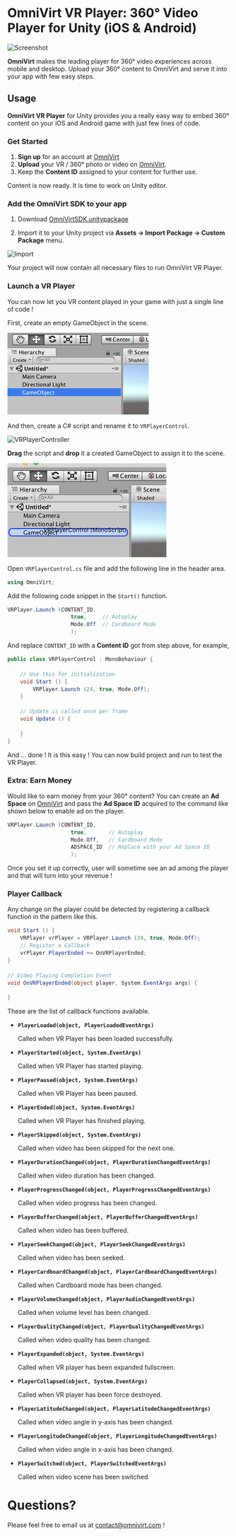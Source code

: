 # OmniVirt VR Player: 360° Video Player for Unity (iOS & Android)

![Screenshot](https://github.com/OmniVirt/OmniVirtVRPlayer-Unity-Example/raw/master/Screenshots/screenshot.jpg)

**OmniVirt** makes the leading player for 360° video experiences across mobile and desktop. Upload your 360° content to OmniVirt and serve it into your app with few easy steps.

## Usage

**OmniVirt VR Player** for Unity provides you a really easy way to embed 360° content on your iOS and Android game with just few lines of code.

### Get Started

1. **Sign up** for an account at [OmniVirt](www.omnivirt.com)
2. **Upload** your VR / 360° photo or video on [OmniVirt](https://www.omnivirt.com/).
3. Keep the **Content ID** assigned to your content for further use.

Content is now ready. It is time to work on Unity editor.

### Add the OmniVirt SDK to your app

1) Download [OmniVirtSDK.unitypackage](https://github.com/OmniVirt/OmniVirtVRPlayer-Unity-Example/raw/master/OmniVirtSDK.unitypackage)

2) Import it to your Unity project via **Assets -> Import Package -> Custom Package** menu.

![Import](https://github.com/OmniVirt/OmniVirtVRPlayer-Unity-Example/raw/master/Screenshots/importpackage.jpg)

Your project will now contain all necessary files to run OmniVirt VR Player.

### Launch a VR Player

You can now let you VR content played in your game with just a single line of code !

First, create an empty GameObject in the scene.

![GameObject](https://github.com/OmniVirt/OmniVirtVRPlayer-Unity-Example/raw/master/Screenshots/emptygameobject.jpg)

And then, create a C# script and rename it to `VRPlayerControl`.

![VRPlayerController](https://github.com/OmniVirt/OmniVirtVRPlayer-Unity-Example/raw/master/Screenshots/newcsscript.jpg)

**Drag** the script and **drop** it a created GameObject to assign it to the scene.

![DragDropScript](https://github.com/OmniVirt/OmniVirtVRPlayer-Unity-Example/raw/master/Screenshots/dragdropscript.jpg)

Open `VRPlayerControl.cs` file and add the following line in the header area.

```csharp
using OmniVirt;
```

Add the following code snippet in the `Start()` function.

```csharp
VRPlayer.Launch (CONTENT_ID,
                    true,     // Autoplay
                    Mode.Off  // Cardboard Mode
                    );
```

And replace `CONTENT_ID` with a **Content ID** got from step above, for example,

```csharp
public class VRPlayerControl : MonoBehaviour {

	// Use this for initialization
	void Start () {
		VRPlayer.Launch (24, true, Mode.Off);
	}
	
	// Update is called once per frame
	void Update () {
		
	}
}
```

And ... done ! It is this easy ! You can now build project and run to test the VR Player.

### Extra: Earn Money

Would like to earn money from your 360° content? You can create an **Ad Space** on [OmniVirt](www.omnivirt.com) and pass the **Ad Space ID** acquired to the command like shown below to enable ad on the player.

```csharp
VRPlayer.Launch (CONTENT_ID,
                    true,       // Autoplay
                    Mode.Off,   // Cardboard Mode
                    ADSPACE_ID  // Replace with your Ad Space ID
                    );
```

Once you set it up correctly, user will sometime see an ad among the player and that will turn into your revenue !

### Player Callback

Any change on the player could be detected by registering a callback function in the pattern like this.

```csharp
void Start () {
    VRPlayer vrPlayer = VRPlayer.Launch (24, true, Mode.Off);
    // Register a Callback
    vrPlayer.PlayerEnded += OnVRPlayerEnded;
}

// Video Playing Completion Event
void OnVRPlayerEnded(object player, System.EventArgs args) {

}
```

These are the list of callback functions available.

- **`PlayerLoaded(object, PlayerLoadedEventArgs)`**

  Called when VR Player has been loaded successfully.

- **`PlayerStarted(object, System.EventArgs)`**

  Called when VR Player has started playing.

- **`PlayerPaused(object, System.EventArgs)`**

  Called when VR Player has been paused.

- **`PlayerEnded(object, System.EventArgs)`**

  Called when VR Player has finished playing.

- **`PlayerSkipped(object, System.EventArgs)`**

  Called when video has been skipped for the next one.

- **`PlayerDurationChanged(object, PlayerDurationChangedEventArgs)`**

  Called when video duration has been changed.

- **`PlayerProgressChanged(object, PlayerProgressChangedEventArgs)`**

  Called when video progress has been changed.

- **`PlayerBufferChanged(object, PlayerBufferChangedEventArgs)`**

  Called when video has been buffered.

- **`PlayerSeekChanged(object, PlayerSeekChangedEventArgs)`**

  Called when video has been seeked.

- **`PlayerCardboardChanged(object, PlayerCardboardChangedEventArgs)`**

  Called when Cardboard mode has been changed.

- **`PlayerVolumeChanged(object, PlayerAudioChangedEventArgs)`**

  Called when volume level has been changed.

- **`PlayerQualityChanged(object, PlayerQualityChangedEventArgs)`**

  Called when video quality has been changed.

- **`PlayerExpanded(object, System.EventArgs)`**

  Called when VR player has been expanded fullscreen.

- **`PlayerCollapsed(object, System.EventArgs)`**

  Called when VR player has been force destroyed.

- **`PlayerLatitudeChanged(object, PlayerLatitudeChangedEventArgs)`**

  Called when video angle in y-axis has been changed.

- **`PlayerLongitudeChanged(object, PlayerLongitudeChangedEventArgs)`**

  Called when video angle in x-axis has been changed.

- **`PlayerSwitched(object, PlayerSwitchedEventArgs)`**

  Called when video scene has been switched.

# Questions?

Please feel free to email us at [contact@omnivirt.com](mailto:contact@omnivirt.com) !
